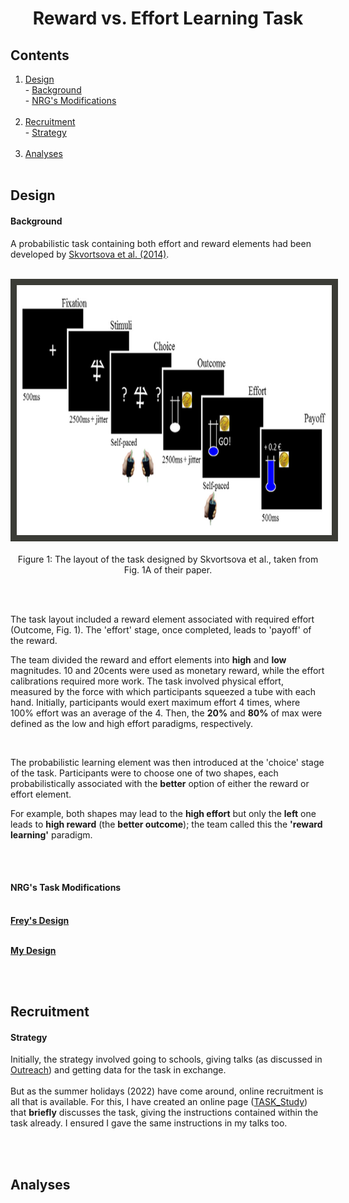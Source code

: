 <h1 align="center"> Reward vs. Effort Learning Task </h1>

## Contents
1. [Design](task.md#design)<br> - [Background](task.md#background)<br> - [NRG's Modifications](task.md#nrgs-task-modifications)<br><br>
2. [Recruitment](task.md#recruitment)<br> - [Strategy](task.md#strategy)<br><br>
3. [Analyses](task.md#analyses)<br><br>


## Design
#### Background
A probabilistic task containing both effort and reward elements had been developed by [Skvortsova et al. (2014)](https://doi.org/10.1523/JNEUROSCI.1350-14.2014).
<br>
<br>
<style>
  img{
  border: 10px solid #3b3c36;
  }
  </style>
<p align="center"> <img style="height:400px" src="imgs/task_layout.jpeg" alt="task"><br><br>
  Figure 1: The layout of the task designed by Skvortsova et al., taken from Fig. 1A of their paper.
  </p>

<br>
<br>

The task layout included a reward element associated with required effort (Outcome, Fig. 1). The 'effort' stage, once completed, leads to 'payoff' of the reward.
<br>

The team divided the reward and effort elements into **high** and **low** magnitudes. 10 and 20cents were used as monetary reward, while the effort calibrations required more work. The task involved physical effort, measured by the force with which participants squeezed a tube with each hand. Initially, participants would exert maximum effort 4 times, where 100% effort was an average of the 4. Then, the **20%** and **80%** of max were defined as the low and high effort paradigms, respectively.

<br>


The probabilistic learning element was then introduced at the 'choice' stage of the task. Participants were to choose one of two shapes, each probabilistically associated with the **better** option of either the reward or effort element. <br>

For example, both shapes may lead to the **high effort** but only the **left** one leads to **high reward** (the **better outcome**); the team called this the **'reward learning'** paradigm. 

<!-- Explain what reward learning means. If it were a block design, the participant would figure out that only the rewards change, not the effort. Therefore, the strategy the design involves trying to achieve the high reward; reward is given **salience**. -->

<br>
<br>

#### NRG's Task Modifications

<br>
<b><u>Frey's Design</u></b>

<br>
<br>

<b><u>My Design</u></b>

<br>
<br>

## Recruitment
#### Strategy
Initially, the strategy involved going to schools, giving talks (as discussed in [Outreach](outreach.md#contents)) and getting data for the task in exchange.
<br>
<br>
But as the summer holidays (2022) have come around, online recruitment is all that is available. For this, I have created an online page ([TASK_Study](https://nrg-hub.github.io/TASK_Study/)) that **briefly** discusses the task, giving the instructions contained within the task already. I ensured I gave the same instructions in my talks too. 

<br>
<br>

## Analyses

<br>
<br>
<br>
<br>
<br>
<br>
<br>
<br>
